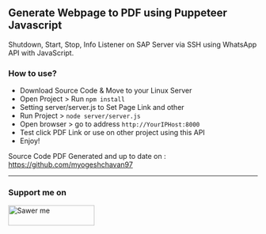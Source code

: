 ## Generate Webpage to PDF using Puppeteer Javascript

Shutdown, Start, Stop, Info Listener on SAP Server via SSH using WhatsApp API with JavaScript.

### How to use?   

- Download Source Code & Move to your Linux Server
- Open Project > Run `npm install`
- Setting server/server.js to Set Page Link and other
- Run Project > `node server/server.js`
- Open browser > go to address `http://YourIPHost:8000`
- Test click PDF Link or use on other project using this API 
- Enjoy!  

Source Code PDF Generated and up to date on : https://github.com/myogeshchavan97

---

### Support me on
<a href="https://saweria.co/arifsiddikm" target="_blank"><img src="https://user-images.githubusercontent.com/26188697/180601310-e82c63e4-412b-4c36-b7b5-7ba713c80380.png" alt="Sawer me" height="41" width="174"></a>   